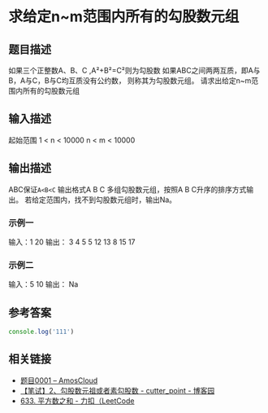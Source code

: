 # 求给定n~m范围内所有的勾股数元组

## 题目描述

如果三个正整数A、B、C ,A²+B²=C²则为勾股数
如果ABC之间两两互质，即A与B，A与C，B与C均互质没有公约数，
则称其为勾股数元组。
请求出给定n~m范围内所有的勾股数元组

## 输入描述

起始范围
1 < n < 10000
n < m < 10000

## 输出描述

ABC保证`A<B<C`
输出格式A B C
多组勾股数元组，按照A B C升序的排序方式输出。
若给定范围内，找不到勾股数元组时，输出Na。

### 示例一

输入：1 20
输出：
3 4 5
5 12 13
8 15 17

### 示例二

输入：5 10
输出：
Na

## 参考答案

```js
console.log('111')
```

## 相关链接

- [题目0001 – AmosCloud](http://www.amoscloud.com/?p=2385)
- [【笔试】2、勾股数元祖或者素勾股数 - cutter_point - 博客园](https://www.cnblogs.com/cutter-point/p/12467810.html)
- [633. 平方数之和 - 力扣（LeetCode](https://leetcode.cn/problems/sum-of-square-numbers/)
